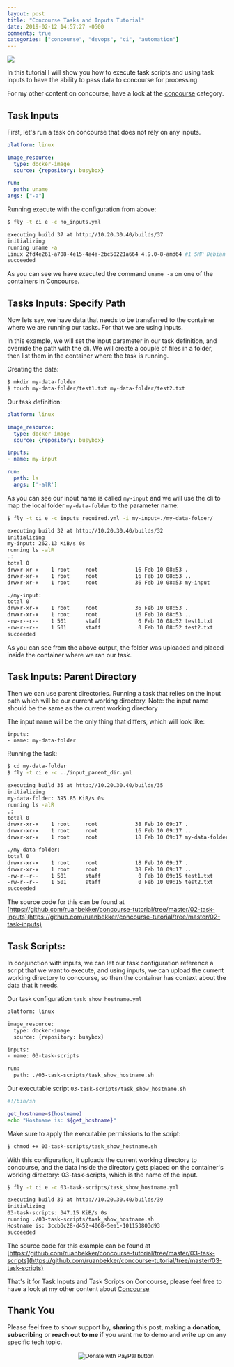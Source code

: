 ```yaml
---
layout: post
title: "Concourse Tasks and Inputs Tutorial"
date: 2019-02-12 14:57:27 -0500
comments: true
categories: ["concourse", "devops", "ci", "automation"] 
---
```


![](https://i.snag.gy/gzkdu9.jpg?nocache=1511644783495)

In this tutorial I will show you how to execute task scripts and using task inputs to have the ability to pass data to concourse for processing.

For my other content on concourse, have a look at the [concourse](https://i.snag.gy/gzkdu9.jpg?nocache=1511644783495) category.

## Task Inputs

First, let's run a task on concourse that does not rely on any inputs.

```yaml no_inputs.yml
platform: linux

image_resource:
  type: docker-image
  source: {repository: busybox}

run:
  path: uname
args: ["-a"]
```

Running execute with the configuration from above:

```bash
$ fly -t ci e -c no_inputs.yml

executing build 37 at http://10.20.30.40/builds/37
initializing
running uname -a
Linux 2fd4e261-a708-4e15-4a4a-2bc50221a664 4.9.0-8-amd64 #1 SMP Debian 4.9.110-3+deb9u4 (2018-08-21) x86_64 GNU/Linux
succeeded
```

As you can see we have executed the command `uname -a` on one of the containers in Concourse.

## Tasks Inputs: Specify Path

Now lets say, we have data that needs to be transferred to the container where we are running our tasks. For that we are using inputs.

In this example, we will set the input parameter in our task definition, and override the path with the cli. We will create a couple of files in a folder, then list them in the container where the task is running.

Creating the data:

```bash
$ mkdir my-data-folder
$ touch my-data-folder/test1.txt my-data-folder/test2.txt
```

Our task definition:

```yaml inputs_required.yml
platform: linux

image_resource:
  type: docker-image
  source: {repository: busybox}

inputs:
- name: my-input

run:
  path: ls
  args: ['-alR']
```

As you can see our input name is called `my-input` and we will use the cli to map the local folder `my-data-folder` to the parameter name:

```bash
$ fly -t ci e -c inputs_required.yml -i my-input=./my-data-folder/

executing build 32 at http://10.20.30.40/builds/32
initializing
my-input: 262.13 KiB/s 0s
running ls -alR
.:
total 0
drwxr-xr-x    1 root     root            16 Feb 10 08:53 .
drwxr-xr-x    1 root     root            16 Feb 10 08:53 ..
drwxr-xr-x    1 root     root            36 Feb 10 08:53 my-input

./my-input:
total 0
drwxr-xr-x    1 root     root            36 Feb 10 08:53 .
drwxr-xr-x    1 root     root            16 Feb 10 08:53 ..
-rw-r--r--    1 501      staff            0 Feb 10 08:52 test1.txt
-rw-r--r--    1 501      staff            0 Feb 10 08:52 test2.txt
succeeded
```

As you can see from the above output, the folder was uploaded and placed inside the container where we ran our task.

## Task Inputs: Parent Directory

Then we can use parent directories. Running a task that relies on the input path which will be our current working directory. Note: the input name should be the same as the current working directory

The input name will be the only thing that differs, which will look like:

```
inputs:
- name: my-data-folder
```

Running the task:

```bash
$ cd my-data-folder
$ fly -t ci e -c ../input_parent_dir.yml

executing build 35 at http://10.20.30.40/builds/35
initializing
my-data-folder: 395.85 KiB/s 0s
running ls -alR
.:
total 0
drwxr-xr-x    1 root     root            38 Feb 10 09:17 .
drwxr-xr-x    1 root     root            16 Feb 10 09:17 ..
drwxr-xr-x    1 root     root            18 Feb 10 09:17 my-data-folder

./my-data-folder:
total 0
drwxr-xr-x    1 root     root            18 Feb 10 09:17 .
drwxr-xr-x    1 root     root            38 Feb 10 09:17 ..
-rw-r--r--    1 501      staff            0 Feb 10 09:15 test1.txt
-rw-r--r--    1 501      staff            0 Feb 10 09:15 test2.txt
succeeded 
```

The source code for this can be found at [https://github.com/ruanbekker/concourse-tutorial/tree/master/02-task-inputs](https://github.com/ruanbekker/concourse-tutorial/tree/master/02-task-inputs)

## Task Scripts:

In conjunction with inputs, we can let our task configuration reference a script that we want to execute, and using inputs, we can upload the current working directory to concourse, so then the container has context about the data that it needs.

Our task configuration `task_show_hostname.yml`

```bash
platform: linux

image_resource:
  type: docker-image
  source: {repository: busybox}

inputs:
- name: 03-task-scripts

run:
  path: ./03-task-scripts/task_show_hostname.sh
```

Our executable script `03-task-scripts/task_show_hostname.sh`

```bash
#!/bin/sh

get_hostname=$(hostname)
echo "Hostname is: ${get_hostname}"
```

Make sure to apply the executable permissions to the script:

```bash
$ chmod +x 03-task-scripts/task_show_hostname.sh
```

With this configuration, it uploads the current working directory to concourse, and the data inside the directory gets placed on the container's working directory: 03-task-scripts, which is the name of the input.

```bash
$ fly -t ci e -c 03-task-scripts/task_show_hostname.yml

executing build 39 at http://10.20.30.40/builds/39
initializing
03-task-scripts: 347.15 KiB/s 0s
running ./03-task-scripts/task_show_hostname.sh
Hostname is: 3ccb3c28-d452-4068-5ea1-101153803d93
succeeded
```

The source code for this example can be found at [https://github.com/ruanbekker/concourse-tutorial/tree/master/03-task-scripts](https://github.com/ruanbekker/concourse-tutorial/tree/master/03-task-scripts)

That's it for Task Inputs and Task Scripts on Concourse, please feel free to have a look at my other content about [Concourse](http://blog.ruanbekker.com/blog/categories/concourse/)

## Thank You

Please feel free to show support by, **sharing** this post, making a **donation**, **subscribing** or **reach out to me** if you want me to demo and write up on any specific tech topic.

<center>
<form action="https://www.paypal.com/cgi-bin/webscr" method="post" target="_top">
<input type="hidden" name="cmd" value="_s-xclick" />
<input type="hidden" name="hosted_button_id" value="W7CBGYTCWGANQ" />
<input type="image" src="https://user-images.githubusercontent.com/567298/49853901-461c3700-fdf1-11e8-9d80-8a424a3173af.png" border="0" name="submit" title="PayPal - The safer, easier way to pay online!" alt="Donate with PayPal button" />
<img alt="" border="0" src="https://www.paypal.com/en_ZA/i/scr/pixel.gif" width="1" height="1" />
</form>
</center>

<br>

<script type="text/javascript">
  ( function() {
    if (window.CHITIKA === undefined) { window.CHITIKA = { 'units' : [] }; };
    var unit = {"calltype":"async[2]","publisher":"rbekker87","width":728,"height":90,"sid":"Chitika Default"};
    var placement_id = window.CHITIKA.units.length;
    window.CHITIKA.units.push(unit);
    document.write('<div id="chitikaAdBlock-' + placement_id + '"></div>');
}());
</script>
<script type="text/javascript" src="//cdn.chitika.net/getads.js" async></script>
